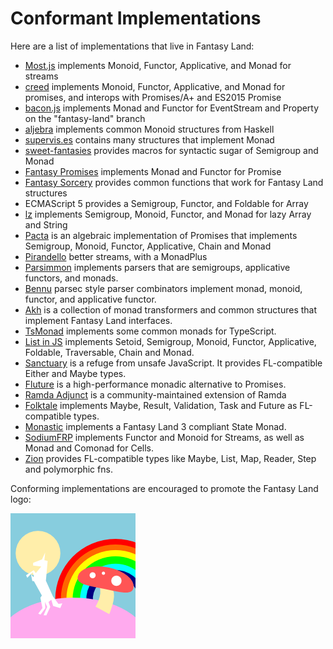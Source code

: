 # Conformant Implementations

Here are a list of implementations that live in Fantasy Land:

* [Most.js](https://github.com/cujojs/most) implements Monoid, Functor, Applicative, and Monad for streams
* [creed](https://github.com/briancavalier/creed) implements Monoid, Functor, Applicative, and Monad for promises, and interops with Promises/A+ and ES2015 Promise
* [bacon.js](https://github.com/raimohanska/bacon.js) implements
  Monad and Functor for EventStream and Property on the "fantasy-land" branch
* [aljebra](https://github.com/markandrus/aljebra) implements common
  Monoid structures from Haskell
* [supervis.es](https://github.com/raganwald/supervis.es) contains many
  structures that implement Monad
* [sweet-fantasies](https://github.com/pufuwozu/sweet-fantasies) provides
  macros for syntactic sugar of Semigroup and Monad
* [Fantasy Promises](https://github.com/pufuwozu/fantasy-promises)
  implements Monad and Functor for Promise
* [Fantasy Sorcery](https://github.com/pufuwozu/fantasy-sorcery)
  provides common functions that work for Fantasy Land structures
* ECMAScript 5 provides a Semigroup, Functor, and Foldable for Array
* [lz](https://github.com/goatslacker/lz) implements Semigroup, Monoid, Functor, and Monad for lazy Array and String
* [Pacta](https://github.com/mudge/pacta) is an algebraic implementation of
  Promises that implements Semigroup, Monoid, Functor, Applicative, Chain and
  Monad
* [Pirandello](https://github.com/quarterto/Pirandello) better streams, with a MonadPlus
* [Parsimmon](https://github.com/jayferd/parsimmon) implements parsers that are semigroups, applicative functors, and monads.
* [Bennu](https://github.com/mattbierner/bennu/) parsec style parser combinators implement monad, monoid, functor, and applicative functor.
* [Akh](https://github.com/mattbierner/akh/) is a collection of monad transformers and common structures that implement Fantasy Land interfaces.
* [TsMonad](https://github.com/cbowdon/tsmonad) implements some common monads for TypeScript.
* [List in JS](https://github.com/PandaNoir/List-in-JS/) implements Setoid, Semigroup, Monoid, Functor, Applicative, Foldable, Traversable, Chain and Monad.
* [Sanctuary](https://github.com/plaid/sanctuary) is a refuge from unsafe JavaScript. It provides FL-compatible Either and Maybe types.
* [Fluture](https://github.com/Avaq/Fluture) is a high-performance monadic alternative to Promises.
* [Ramda Adjunct](https://github.com/char0n/ramda-adjunct) is a community-maintained extension of Ramda
* [Folktale](https://folktale.origamitower.com/) implements Maybe, Result, Validation, Task and Future as FL-compatible types.
* [Monastic](https://github.com/wearereasonablepeople/monastic) implements a Fantasy Land 3 compliant State Monad.
* [SodiumFRP](https://github.com/sodiumFRP/sodium-typescript) implements Functor and Monoid for Streams, as well as Monad and Comonad for Cells.
* [Zion](https://github.com/osstotalsoft/jsbb/tree/master/packages/zion) provides FL-compatible types like Maybe, List, Map, Reader, Step and polymorphic fns.

Conforming implementations are encouraged to promote the Fantasy Land logo:

![](logo.png)
